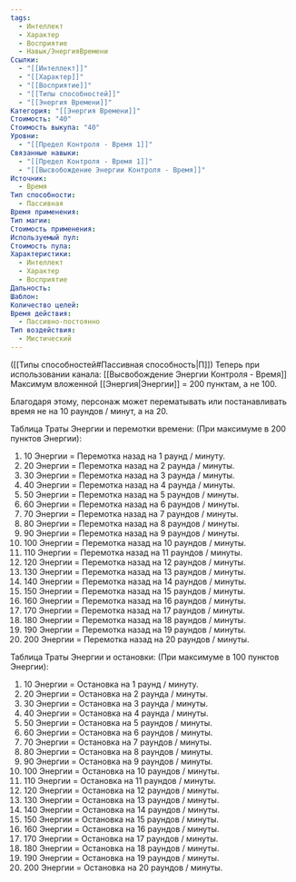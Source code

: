 ```yaml
---
tags:
  - Интеллект
  - Характер
  - Восприятие
  - Навык/ЭнергияВремени
Ссылки:
  - "[[Интеллект]]"
  - "[[Характер]]"
  - "[[Восприятие]]"
  - "[[Типы способностей]]"
  - "[[Энергия Времени]]"
Категория: "[[Энергия Времени]]"
Стоимость: "40"
Стоимость выкупа: "40"
Уровни:
  - "[[Предел Контроля - Время 1]]"
Связанные навыки:
  - "[[Предел Контроля - Время 1]]"
  - "[[Высвобождение Энергии Контроля - Время]]"
Источник:
  - Время
Тип способности:
  - Пассивная
Время применения: 
Тип магии: 
Стоимость применения: 
Используемый пул: 
Стоимость пула: 
Характеристики:
  - Интеллект
  - Характер
  - Восприятие
Дальность: 
Шаблон: 
Количество целей: 
Время действия:
  - Пассивно-постоянно
Тип воздействия:
  - Мистический
---
```

([[Типы способностей#Пассивная способность|П]]) Теперь при использовании канала: [[Высвобождение Энергии Контроля - Время]] Максимум вложенной [[Энергия|Энергии]] = 200 пунктам, а не 100.

Благодаря этому, персонаж может перематывать или постанавливать время не на 10 раундов / минут, а на 20. 

Таблица Траты Энергии и перемотки времени:
(При максимуме в 200 пунктов Энергии):

1. 10 Энергии = Перемотка назад на 1 раунд / минуту.
2. 20 Энергии = Перемотка назад на 2 раунда / минуты.
3. 30 Энергии = Перемотка назад на 3 раунда / минуты. 
4. 40 Энергии = Перемотка назад на 4 раунда / минуты. 
5. 50 Энергии = Перемотка назад на 5 раундов / минуты.
6. 60 Энергии = Перемотка назад на 6 раундов / минуты.
7. 70 Энергии = Перемотка назад на 7 раундов / минуты.
8. 80 Энергии = Перемотка назад на 8 раундов / минуты.
9. 90 Энергии = Перемотка назад на 9 раундов / минуты.
10. 100 Энергии = Перемотка назад на 10 раундов / минуты.
11. 110 Энергии = Перемотка назад на 11 раундов / минуты.
12. 120 Энергии = Перемотка назад на 12 раундов / минуты.
13. 130 Энергии = Перемотка назад на 13 раундов / минуты.
14. 140 Энергии = Перемотка назад на 14 раундов / минуты.
15. 150 Энергии = Перемотка назад на 15 раундов / минуты.
16. 160 Энергии = Перемотка назад на 16 раундов / минуты.
17. 170 Энергии = Перемотка назад на 17 раундов / минуты.
18. 180 Энергии = Перемотка назад на 18 раундов / минуты.
19. 190 Энергии = Перемотка назад на 19 раундов / минуты.
20. 200 Энергии = Перемотка назад на 20 раундов / минуты.

Таблица Траты Энергии и остановки:
(При максимуме в 100 пунктов Энергии):

1. 10 Энергии = Остановка на 1 раунд / минуту.
2. 20 Энергии = Остановка на 2 раунда / минуты.
3. 30 Энергии = Остановка на 3 раунда / минуты. 
4. 40 Энергии = Остановка на 4 раунда / минуты. 
5. 50 Энергии = Остановка на 5 раундов / минуты. 
6. 60 Энергии = Остановка на 6 раундов / минуты.
7. 70 Энергии = Остановка на 7 раундов / минуты.
8. 80 Энергии = Остановка на 8 раундов / минуты.
9. 90 Энергии = Остановка на 9 раундов / минуты.
10. 100 Энергии = Остановка на 10 раундов / минуты.
11. 110 Энергии = Остановка на 11 раундов / минуты.
12. 120 Энергии = Остановка на 12 раундов / минуты.
13. 130 Энергии = Остановка на 13 раундов / минуты.
14. 140 Энергии = Остановка на 14 раундов / минуты.
15. 150 Энергии = Остановка на 15 раундов / минуты.
16. 160 Энергии = Остановка на 16 раундов / минуты.
17. 170 Энергии = Остановка на 17 раундов / минуты.
18. 180 Энергии = Остановка на 18 раундов / минуты.
19. 190 Энергии = Остановка на 19 раундов / минуты.
20. 200 Энергии = Остановка на 20 раундов / минуты. 